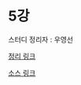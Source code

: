 # 5강

스터디 정리자 : 우영선

[정리 링크](https://github.com/youngsunWoo/sunny-archive/blob/master/docs/java/modernJava_In_Action/Chapter05.md)

[소스 링크](https://github.com/gwegwe1234/modernJavaInAction/tree/master/src/chap5)